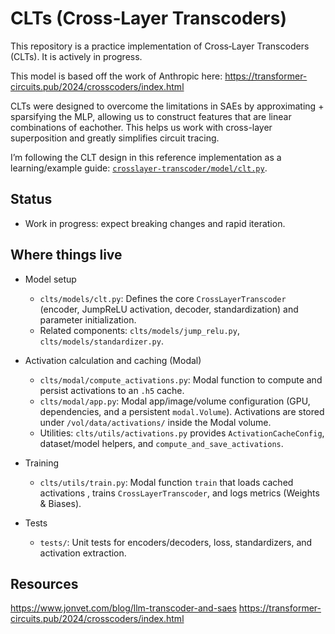 # CLTs (Cross‑Layer Transcoders)

This repository is a practice implementation of Cross‑Layer Transcoders (CLTs). It is actively in progress.

This model is based off the work of Anthropic here: https://transformer-circuits.pub/2024/crosscoders/index.html

CLTs were designed to overcome the limitations in SAEs by approximating + sparsifying the MLP, allowing us to construct features that are linear combinations of eachother. This helps us work with cross-layer superposition and greatly simplifies circuit tracing.

I’m following the CLT design in this reference implementation as a learning/example guide: [`crosslayer-transcoder/model/clt.py`](https://github.com/Goreg12345/crosslayer-transcoder/blob/master/crosslayer_transcoder/model/clt.py).

## Status

- Work in progress: expect breaking changes and rapid iteration.

## Where things live

- Model setup

  - `clts/models/clt.py`: Defines the core `CrossLayerTranscoder` (encoder, JumpReLU activation, decoder, standardization) and parameter initialization.
  - Related components: `clts/models/jump_relu.py`, `clts/models/standardizer.py`.

- Activation calculation and caching (Modal)

  - `clts/modal/compute_activations.py`: Modal function to compute and persist activations to an `.h5` cache.
  - `clts/modal/app.py`: Modal app/image/volume configuration (GPU, dependencies, and a persistent `modal.Volume`). Activations are stored under `/vol/data/activations/` inside the Modal volume.
  - Utilities: `clts/utils/activations.py` provides `ActivationCacheConfig`, dataset/model helpers, and `compute_and_save_activations`.

- Training

  - `clts/utils/train.py`: Modal function `train` that loads cached activations , trains `CrossLayerTranscoder`, and logs metrics (Weights & Biases).

- Tests
  - `tests/`: Unit tests for encoders/decoders, loss, standardizers, and activation extraction.

## Resources

https://www.jonvet.com/blog/llm-transcoder-and-saes
https://transformer-circuits.pub/2024/crosscoders/index.html
